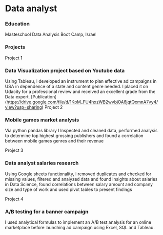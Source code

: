 # Data analyst

### Education
Masteschool Data Analysis Boot Camp, Israel

### Projects

Project 1
### Data Visualization project based on Youtube data

Using Tableau, I developed an instrument to plan effective ad campaigns in USA in dependence of a state and content genre needed. I placed it on Udacity for a professional review and received an excellent grade from the Data expert.
[Publication] (https://drive.google.com/file/d/1KpM_FU4hxzWB2wvbjOA6jqtQxmnA7vy4/view?usp=sharing)
Project 2
### Mobile games market analysis

Via python pandas library I Inspected and cleaned data, performed analysis to determine top highest grossing publishers and found a correlation between mobile games genres and their revenue

Project 3
### Data analyst salaries research

Using Google sheets functionality, I removed duplicates and checked for missing values, filtered and analyzed data and found insights about salaries in Data Science, found correlations between salary amount and company size and type of work and used pivot tables to present findings

Project 4
### A/B testing for a banner campaign 
I used analytical formulas to implement an A/B test analysis for an online marketplace before launching ad campaign using Excel, SQL and Tableau.


